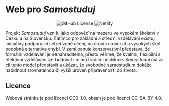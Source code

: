 # Web pro *Samostuduj*

<div align="center">
	<img alt="GitHub License" src="https://img.shields.io/github/license/nktrjsk/samostuduj?style=for-the-badge">
	<img alt="Netlify" src="https://img.shields.io/netlify/cd990e4f-b498-4fcd-8e06-c42f2fa0894b?style=for-the-badge">
</div>

Projekt _Samostuduj_ vznikl jako odpověď na mezeru ve vysokém školství v Česku a na Slovensku. Zatímco pro základní a střední vzdělávání existují iniciativy podporující sebeřízené učení, na úrovni univerzit a vysokých škol podobná alternativa chybí. V zemi panuje konzervativní představa, že formální vzdělávání je nenahraditelná, přesto věříme, že kvalitní, flexibilní a efektivní vzdělávání lze budovat i mimo tradiční instituce. _Samostuduj_ má za cíl tento model představit a ukázat, že svobodné samostudium dokáže nabídnout srovnatelnou či vyšší úroveň připravenosti do života.

## Licence

Webová stránka je pod licencí CC0-1.0, obsah je pod licencí CC-SA-BY 4.0.
